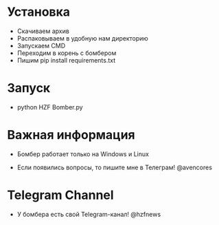 # Установка
* Скачиваем архив
* Распаковываем в удобную нам директорию
* Запускаем CMD
* Переходим в корень с бомбером
* Пишим pip install requirements.txt

# Запуск
* python HZF Bomber.py


# Важная информация
* Бомбер работает только на Windows и Linux

* Если появились вопросы, то пишите мне в Телеграм! @avencores

# Telegram Channel
* У бомбера есть свой Telegram-канал! @hzfnews
